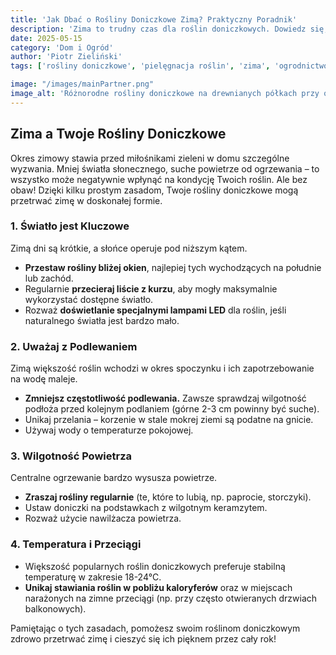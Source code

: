 ```yaml
---
title: 'Jak Dbać o Rośliny Doniczkowe Zimą? Praktyczny Poradnik'
description: 'Zima to trudny czas dla roślin doniczkowych. Dowiedz się, jak zapewnić im odpowiednie warunki, podlewanie i naświetlenie, aby przetrwały do wiosny.'
date: 2025-05-15
category: 'Dom i Ogród'
author: 'Piotr Zieliński'
tags: ['rośliny doniczkowe', 'pielęgnacja roślin', 'zima', 'ogrodnictwo', 'porady']

image: "/images/mainPartner.png"
image_alt: 'Różnorodne rośliny doniczkowe na drewnianych półkach przy oknie'
---
```


## Zima a Twoje Rośliny Doniczkowe

Okres zimowy stawia przed miłośnikami zieleni w domu szczególne wyzwania. Mniej światła słonecznego, suche powietrze od ogrzewania – to wszystko może negatywnie wpłynąć na kondycję Twoich roślin. Ale bez obaw! Dzięki kilku prostym zasadom, Twoje rośliny doniczkowe mogą przetrwać zimę w doskonałej formie.

### 1. Światło jest Kluczowe
Zimą dni są krótkie, a słońce operuje pod niższym kątem.
* **Przestaw rośliny bliżej okien**, najlepiej tych wychodzących na południe lub zachód.
* Regularnie **przecieraj liście z kurzu**, aby mogły maksymalnie wykorzystać dostępne światło.
* Rozważ **doświetlanie specjalnymi lampami LED** dla roślin, jeśli naturalnego światła jest bardzo mało.

### 2. Uważaj z Podlewaniem
Zimą większość roślin wchodzi w okres spoczynku i ich zapotrzebowanie na wodę maleje.
* **Zmniejsz częstotliwość podlewania.** Zawsze sprawdzaj wilgotność podłoża przed kolejnym podlaniem (górne 2-3 cm powinny być suche).
* Unikaj przelania – korzenie w stale mokrej ziemi są podatne na gnicie.
* Używaj wody o temperaturze pokojowej.

### 3. Wilgotność Powietrza
Centralne ogrzewanie bardzo wysusza powietrze.
* **Zraszaj rośliny regularnie** (te, które to lubią, np. paprocie, storczyki).
* Ustaw doniczki na podstawkach z wilgotnym keramzytem.
* Rozważ użycie nawilżacza powietrza.

### 4. Temperatura i Przeciągi
* Większość popularnych roślin doniczkowych preferuje stabilną temperaturę w zakresie 18-24°C.
* **Unikaj stawiania roślin w pobliżu kaloryferów** oraz w miejscach narażonych na zimne przeciągi (np. przy często otwieranych drzwiach balkonowych).

Pamiętając o tych zasadach, pomożesz swoim roślinom doniczkowym zdrowo przetrwać zimę i cieszyć się ich pięknem przez cały rok!